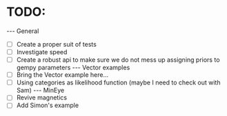 # TODO:

--- General
- [ ] Create a proper suit of tests
- [ ] Investigate speed
- [ ] Create a robust api to make sure we do not mess up assigning priors to gempy parameters
--- Vector examples
- [ ] Bring the Vector example here...
- [ ] Using categories as likelihood function (maybe I need to check out with Sam)
--- MinEye
- [ ] Revive magnetics
- [ ] Add Simon's example
